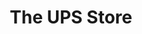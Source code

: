 ---
title: "The UPS Store"
url: /washington/the-ups-store-market-street-northeast/
shop: copyshop
---